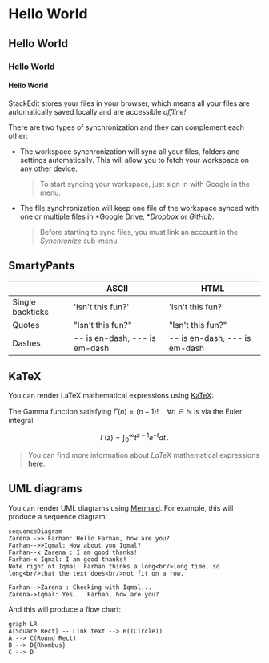 # Hello World
## Hello World
### Hello World
#### Hello World

StackEdit stores your files in your browser, which means all your files are automatically saved locally and are accessible *offline!*

There are two types of synchronization and they can complement each other:

- The workspace synchronization will sync all your files, folders and settings automatically. This will allow you to fetch your workspace on any other device.
	> To start syncing your workspace, just sign in with Google in the menu.

- The file synchronization will keep one file of the workspace synced with one or multiple files in *Google Drive, **Dropbox* or *GitHub*.
	> Before starting to sync files, you must link an account in the *Synchronize* sub-menu.

## SmartyPants

|                |ASCII                          |HTML                         |
|----------------|-------------------------------|-----------------------------|
|Single backticks|'Isn't this fun?'            |'Isn't this fun?'            |
|Quotes          |"Isn't this fun?"            |"Isn't this fun?"            |
|Dashes          |-- is en-dash, --- is em-dash|-- is en-dash, --- is em-dash|

## KaTeX

You can render LaTeX mathematical expressions using [KaTeX](https://khan.github.io/KaTeX/):

The Gamma function satisfying $\Gamma(n) = (n-1)!\quad\forall n\in\mathbb N$ is via the Euler integral

$$
\Gamma(z) = \int_0^\infty t^{z-1}e^{-t}dt\,.
$$

> You can find more information about *LaTeX* mathematical expressions [here](http://meta.math.stackexchange.com/questions/5020/mathjax-basic-tutorial-and-quick-reference).

## UML diagrams

You can render UML diagrams using [Mermaid](https://mermaidjs.github.io/). For example, this will produce a sequence diagram:

```mermaid
sequenceDiagram
Zarena ->> Farhan: Hello Farhan, how are you?
Farhan-->>Iqmal: How about you Iqmal?
Farhan--x Zarena : I am good thanks!
Farhan-x Iqmal: I am good thanks!
Note right of Iqmal: Farhan thinks a long<br/>long time, so long<br/>that the text does<br/>not fit on a row.

Farhan-->Zarena : Checking with Iqmal...
Zarena->Iqmal: Yes... Farhan, how are you?
```

And this will produce a flow chart:

```mermaid
graph LR
A[Square Rect] -- Link text --> B((Circle))
A --> C(Round Rect)
B --> D{Rhombus}
C --> D
